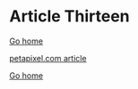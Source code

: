 # Article Thirteen
[Go home](/index.html)

[petapixel.com article](https://petapixel.com/how-to-create-sell-nfts-for-free/)

[Go home](/index.html)

